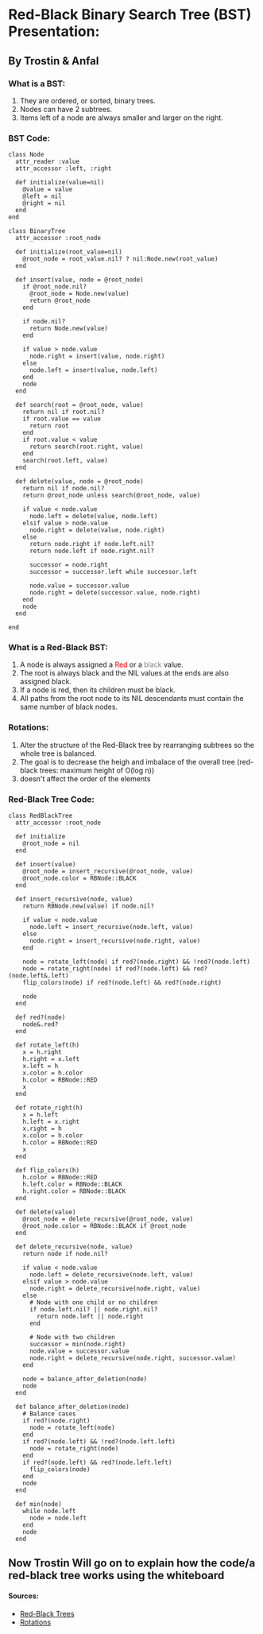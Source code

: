 # Red-Black Binary Search Tree (BST) Presentation:
## By Trostin & Anfal

### What is a BST:
1. They are ordered, or sorted, binary trees.
2. Nodes can have 2 subtrees.
3. Items left of a node are always smaller and larger on the right.

### BST Code:
``` 
class Node
  attr_reader :value
  attr_accessor :left, :right

  def initialize(value=nil)
    @value = value
    @left = nil
    @right = nil
  end
end

class BinaryTree
  attr_accessor :root_node

  def initialize(root_value=nil)
    @root_node = root_value.nil? ? nil:Node.new(root_value)
  end

  def insert(value, node = @root_node)
    if @root_node.nil?
      @root_node = Node.new(value)
      return @root_node
    end

    if node.nil?
      return Node.new(value)
    end

    if value > node.value
      node.right = insert(value, node.right)
    else
      node.left = insert(value, node.left)
    end
    node
  end
  
  def search(root = @root_node, value)
    return nil if root.nil?
    if root.value == value
      return root
    end
    if root.value < value
      return search(root.right, value)
    end
    search(root.left, value)
  end

  def delete(value, node = @root_node)
    return nil if node.nil?
    return @root_node unless search(@root_node, value)

    if value < node.value
      node.left = delete(value, node.left)
    elsif value > node.value
      node.right = delete(value, node.right)
    else
      return node.right if node.left.nil?
      return node.left if node.right.nil?

      successor = node.right
      successor = successor.left while successor.left

      node.value = successor.value
      node.right = delete(successor.value, node.right)
    end
    node
  end
  
end
```

### What is a Red-Black BST:
1. A node is always assigned a <span style="color:red">Red</span> or a <span style="color:grey">black</span> value.
2. The root is always black and the NIL values at the ends are also assigned black.
3. If a node is red, then its children must be black.
4. All paths from the root node to its NIL descendants must contain the same number of black nodes.

### Rotations:
1. Alter the structure of the Red-Black tree by rearranging subtrees so the whole tree is balanced.
2. The goal is to decrease the heigh and imbalace of the overall tree (red-black trees: maximum height of O(log n))
3. doesn't affect the order of the elements

### Red-Black Tree Code:
``` 
class RedBlackTree
  attr_accessor :root_node

  def initialize
    @root_node = nil
  end

  def insert(value)
    @root_node = insert_recursive(@root_node, value)
    @root_node.color = RBNode::BLACK
  end

  def insert_recursive(node, value)
    return RBNode.new(value) if node.nil?

    if value < node.value
      node.left = insert_recursive(node.left, value)
    else
      node.right = insert_recursive(node.right, value)
    end

    node = rotate_left(node) if red?(node.right) && !red?(node.left)
    node = rotate_right(node) if red?(node.left) && red?(node.left&.left)
    flip_colors(node) if red?(node.left) && red?(node.right)

    node
  end

  def red?(node)
    node&.red?
  end

  def rotate_left(h)
    x = h.right
    h.right = x.left
    x.left = h
    x.color = h.color
    h.color = RBNode::RED
    x
  end

  def rotate_right(h)
    x = h.left
    h.left = x.right
    x.right = h
    x.color = h.color
    h.color = RBNode::RED
    x
  end

  def flip_colors(h)
    h.color = RBNode::RED
    h.left.color = RBNode::BLACK
    h.right.color = RBNode::BLACK
  end

  def delete(value)
    @root_node = delete_recursive(@root_node, value)
    @root_node.color = RBNode::BLACK if @root_node
  end

  def delete_recursive(node, value)
    return node if node.nil?

    if value < node.value
      node.left = delete_recursive(node.left, value)
    elsif value > node.value
      node.right = delete_recursive(node.right, value)
    else
      # Node with one child or no children
      if node.left.nil? || node.right.nil?
        return node.left || node.right
      end

      # Node with two children
      successor = min(node.right)
      node.value = successor.value
      node.right = delete_recursive(node.right, successor.value)
    end

    node = balance_after_deletion(node)
    node
  end

  def balance_after_deletion(node)
    # Balance cases
    if red?(node.right)
      node = rotate_left(node)
    end
    if red?(node.left) && !red?(node.left.left)
      node = rotate_right(node)
    end
    if red?(node.left) && red?(node.left.left)
      flip_colors(node)
    end
    node
  end

  def min(node)
    while node.left
      node = node.left
    end
    node
  end
```


## Now Trostin Will go on to explain how the code/a red-black tree works using the whiteboard

#### Sources:
- [Red-Black Trees](https://www.youtube.com/watch?v=qvZGUFHWChY&list=PL9xmBV_5YoZNqDI8qfOZgzbqahCUmUEin&index=1)
- [Rotations](https://www.youtube.com/watch?v=95s3ndZRGbk&list=PL9xmBV_5YoZNqDI8qfOZgzbqahCUmUEin&index=2)